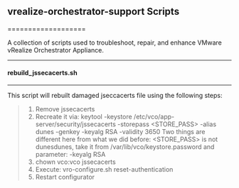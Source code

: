 ## vrealize-orchestrator-support Scripts ##
===================


A collection of scripts used to troubleshoot, repair, and enhance VMware vRealize Orchestrator Appliance.

----------


#### rebuild_jssecacerts.sh ####
-------------

This script will rebuilt damaged jseccacerts file using the following steps:

> 1. Remove jssecacerts
> 2. Recreate it via: keytool -keystore /etc/vco/app-server/security/jssecacerts -storepass <STORE_PASS>
> -alias dunes -genkey -keyalg RSA -validity 3650   Two things are different here from what we did before: <STORE_PASS> is not
> dunesdunes, take it from /var/lib/vco/keystore.password and parameter:
> -keyalg RSA
> 3. chown vco:vco jssecacerts
> 4. Execute: vro-configure.sh reset-authentication
> 5. Restart configurator
